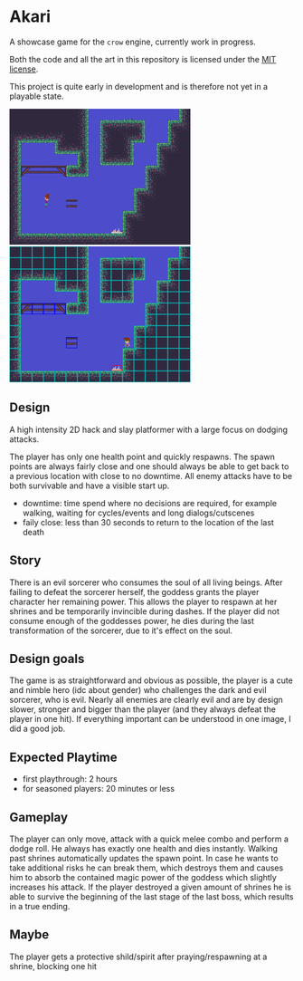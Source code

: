 # Akari

A showcase game for the `crow` engine, currently work in progress.

Both the code and all the art in this repository is licensed under the [MIT license].

This project is quite early in development and is therefore not yet in a playable state.

![preview](preview.png)  ![preview_colliders](preview_colliders.png)

[MIT license]: ./LICENSE

## Design

A high intensity 2D hack and slay platformer with a large focus on dodging attacks.

The player has only one health point and quickly respawns. The spawn points are always fairly close and
one should always be able to get back to a previous location with close to no downtime. All enemy attacks
have to be both survivable and have a visible start up.

- downtime: time spend where no decisions are required, for example walking, waiting for cycles/events and long dialogs/cutscenes
- faily close: less than 30 seconds to return to the location of the last death

## Story

There is an evil sorcerer who consumes the soul of all living beings. After failing to defeat the sorcerer herself, the goddess grants
the player character her remaining power. This allows the player to respawn at her shrines and be temporarily invincible during dashes.
If the player did not consume enough of the goddesses power, he dies during the last transformation of the sorcerer, due to it's effect on
the soul.

## Design goals

The game is as straightforward and obvious as possible, the player is a cute and nimble hero (idc about gender) who challenges the dark and evil
sorcerer, who is evil. Nearly all enemies are clearly evil and are by design slower, stronger and bigger than the player (and they always defeat the
player in one hit). If everything important can be understood in one image, I did a good job.

## Expected Playtime

- first playthrough: 2 hours
- for seasoned players: 20 minutes or less

## Gameplay

The player can only move, attack with a quick melee combo and perform a dodge roll.
He always has exactly one health and dies instantly.
Walking past shrines automatically updates the spawn point. In case he
wants to take additional risks he can break them, which destroys them and causes
him to absorb the contained magic power of the goddess which slightly increases his attack.
If the player destroyed a given amount of shrines he is able to survive the beginning of
the last stage of the last boss, which results in a true ending.

## Maybe

The player gets a protective shild/spirit after praying/respawning at a shrine, blocking one hit
